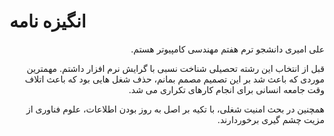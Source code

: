# انگیزه نامه

<div dir="rtl">
  
  علی امیری دانشجو ترم هفتم مهندسی کامپیوتر هستم.
  
 قبل از انتخاب این رشته تحصیلی شناخت نسبی با گرایش نرم افزار داشتم.
مهمترین موردی که باعث شد بر این تصمیم مصمم بمانم، حذف شغل هایی بود که باعث اتلاف وقت جامعه انسانی برای انجام کارهای تکراری می شد.

همچنین در بحث امنیت شغلی، با تکیه بر اصل به روز بودن اطلاعات، علوم فناوری از مزیت چشم گیری برخوردارند.
  
</div>
